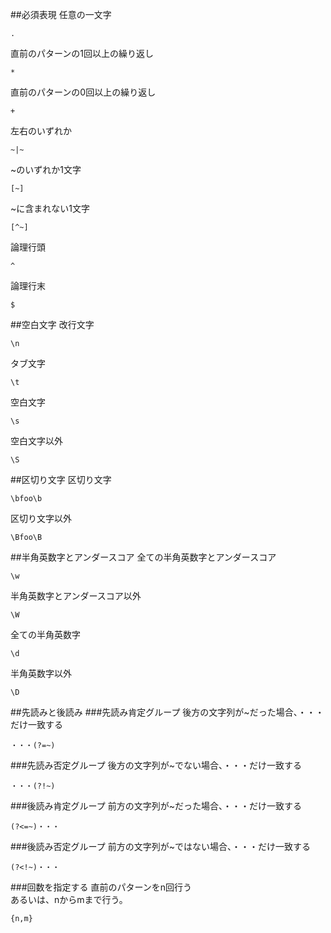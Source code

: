 ##必須表現
任意の一文字
```
.
```
直前のパターンの1回以上の繰り返し
```
*
```
直前のパターンの0回以上の繰り返し
```
+
```
左右のいずれか
```
~|~
```
~のいずれか1文字
```
[~]
```
~に含まれない1文字
```
[^~]
```
論理行頭
```
^
```
論理行末
```
$
```
##空白文字
改行文字
```
\n
```
タブ文字
```
\t
```
空白文字
```
\s
```
空白文字以外
```
\S
```
##区切り文字
区切り文字
```
\bfoo\b
```
区切り文字以外
```
\Bfoo\B
```
##半角英数字とアンダースコア
全ての半角英数字とアンダースコア
```
\w
```
半角英数字とアンダースコア以外
```
\W
```
全ての半角英数字
```
\d
```
半角英数字以外
```
\D
```
##先読みと後読み
###先読み肯定グループ
後方の文字列が~だった場合、・・・だけ一致する
```
・・・(?=~)
```
###先読み否定グループ
後方の文字列が~でない場合、・・・だけ一致する
```
・・・(?!~)
```
###後読み肯定グループ
前方の文字列が~だった場合、・・・だけ一致する
```
(?<=~)・・・
```
###後読み否定グループ
前方の文字列が~ではない場合、・・・だけ一致する
```
(?<!~)・・・
```
###回数を指定する
直前のパターンをn回行う \
あるいは、nからmまで行う。
```
{n,m}
```